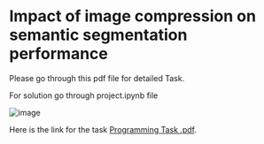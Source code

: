 <h1>Impact of image compression on semantic segmentation performance</h1>

Please go through this pdf file for detailed Task.



For solution go through project.ipynb file

![image](https://github.com/tusharrewatkar/VW-semantic-segmentation/assets/65078652/892c3e43-0521-4ece-aaa7-d76199615c93)

Here is the link for the task [Programming Task .pdf](https://github.com/user-attachments/files/16134571/Programming.Task.pdf).

